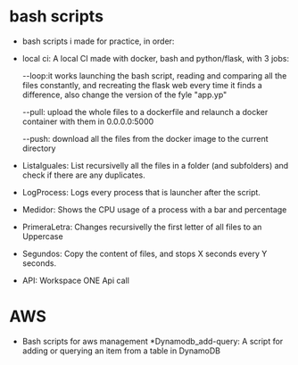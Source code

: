 # bash scripts 
- bash scripts i made for practice, in order:

* local ci: A local CI made with docker, bash and python/flask, with 3 jobs:

     --loop:it works launching the bash script, reading and comparing all the files constantly, and recreating the flask web every time it finds a difference, also change the version of the fyle "app.yp"
 
     --pull: upload the whole files to a dockerfile and relaunch a docker container with them in 0.0.0.0:5000
 
     --push: download all the files from the docker image to the current directory
    
* ListaIguales: List recursivelly all the files in a folder (and subfolders) and check if there are any duplicates.

* LogProcess: Logs every process that is launcher after the script.

* Medidor: Shows the CPU usage of a process with a bar and percentage

* PrimeraLetra: Changes recursivelly the first letter of all files to an Uppercase

* Segundos: Copy the content of files, and stops X seconds every Y seconds.

* API: Workspace ONE Api call

# AWS
- Bash scripts for aws management
*Dynamodb_add-query: A script for adding or querying an item from a table in DynamoDB
